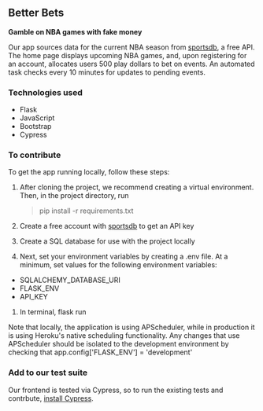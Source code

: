 ## Better Bets

**Gamble on NBA games with fake money**

Our app sources data for the current NBA season from [sportsdb](https://thesportsdb.com/), a free API. The home page displays upcoming NBA games, and, upon registering for an account, allocates users 500 play dollars to bet on events. An automated task checks every 10 minutes for updates to pending events.

### Technologies used

- Flask
- JavaScript
- Bootstrap
- Cypress

### To contribute

To get the app running locally, follow these steps:

1. After cloning the project, we recommend creating a virtual environment. Then, in the project directory, run

   > pip install -r requirements.txt

2. Create a free account with [sportsdb](https://thesportsdb.com/) to get an API key

3. Create a SQL database for use with the project locally

4. Next, set your environment variables by creating a .env file. At a minimum, set values for the following environment variables:

- SQLALCHEMY_DATABASE_URI
- FLASK_ENV
- API_KEY

1. In terminal, flask run

Note that locally, the application is using APScheduler, while in production it is using Heroku's native scheduling functionality. Any changes that use APScheduler should be isolated to the development environment by checking that app.config['FLASK_ENV'] = 'development'

### Add to our test suite

Our frontend is tested via Cypress, so to run the existing tests and contrbute, [install Cypress](https://docs.cypress.io/guides/getting-started/installing-cypress).
